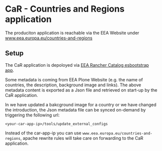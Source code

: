 # CaR - Countries and Regions application

The produciton application is reachable via the EEA Website under www.eea.europa.eu/countries-and-regions

## Setup

The CaR application is depoloyed via 
[EEA Rancher Catalog esbootstrap app](https://github.com/eea/eea.rancher.catalog/tree/master/templates/elastic-app-esbootstrap).

Some metadata is coming from EEA Plone Website (e.g. the name of countries, the description, background image and links). 
The above metadata content is exported as a Json file and retrieved on start-up by the CaR application.

In we have updated a bakcground image for a country or we have changed the introduction, 
the Json metadata file can be synced on-demand by triggering the following url:

```<your-car-app-ip>/tools/update_external_configs```

Instead of the car-app-ip you can use ```www.eea.europa.eu/countries-and-regions```, 
apache rewrite rules will take care on forwarding to the CaR application.
